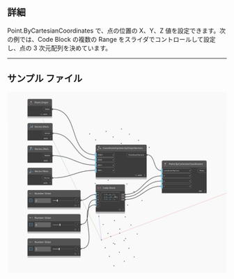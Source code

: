 ## 詳細
Point.ByCartesianCoordinates で、点の位置の X、Y、Z 値を設定できます。次の例では、Code Block の複数の Range をスライダでコントロールして設定し、点の 3 次元配列を決めています。
___
## サンプル ファイル

![ByCartesianCoordinates](./Autodesk.DesignScript.Geometry.Point.ByCartesianCoordinates_img.jpg)

